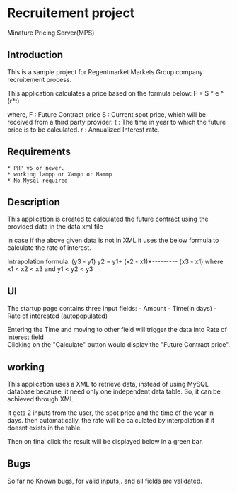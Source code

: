 Recruitement project
================

Minature Pricing Server(MPS)

Introduction
------------

This is a sample project for Regentmarket Markets Group company recruitement process.

This application calculates a price based on the formula below:
	F = S * e ^ (r*t)

where,
F : Future Contract price
S : Current spot price, which will be received from a third party provider.
t : The time in year to which the future price is to be calculated.
r : Annualized Interest rate.

Requirements
------------
	* PHP v5 or newer.
	* working lampp or Xampp or Mammp
	* No Mysql required
	

Description
-----------
This application is created to calculated the future contract using the provided data in the data.xml file

in case if the above given data is not in XML it uses the below formula to calculate the rate of interest.

Intrapolation formula:
					  (y3 - y1)
	y2 = y1+ (x2 - x1)*--------- 
					  (x3 - x1)
where x1 < x2 < x3 and y1 < y2 < y3



UI
---------

The startup page contains three input fields:
	- Amount
	- Time(in days)
	- Rate of interested (autopopulated)
	
Entering the Time and moving to other field will trigger the data into Rate of interest field	
Clicking on the "Calculate" button would display the "Future Contract price".

working
----------

This application uses a XML to retrieve data, instead of using MySQL database
because, it need only one independent data table. So, it can be achieved through XML

It gets 2 inputs from the user, the spot price and the time of the year in days.
then automatically, the rate will be calculated by interpolation if it doesnt exists in the table.

Then on final click the result will be  displayed below in a green bar.


Bugs
-------

So far no Known bugs, for valid inputs,. and all fields are validated.



